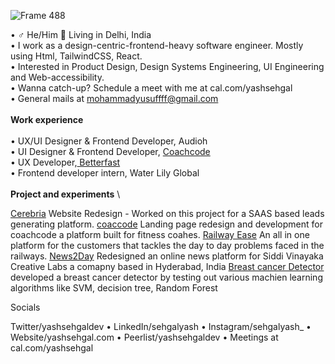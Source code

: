 
![Frame 488](https://github.com/yussuffffff/yussuffffff/assets/141109899/895908f4-af10-442e-a03f-3d6d7d4943c0)

• ♂ He/Him 📍 Living in Delhi, India \
• I work as a design-centric-frontend-heavy software engineer. Mostly using Html, TailwindCSS, React.\
• Interested in Product Design, Design Systems Engineering, UI Engineering and Web-accessibility.\
• Wanna catch-up? Schedule a meet with me at cal.com/yashsehgal \
• General mails at mohammadyusuffff@gmail.com \
\
__Work experience__\
\
• UX/UI Designer & Frontend Developer, Audioh\
• UI Designer & Frontend Developer, [Coachcode](https://www.coachcode.net/)\
• UX Developer,[ Betterfast](betterfast,io)\
• Frontend developer intern, Water Lily Global\
\
__Project and experiments__ \

[Cerebria](https://www.cerebria.tech/) Website Redesign - Worked on this project for a SAAS based leads generating platform.
[coaccode](https://www.coachcode.net/) Landing page redesign and development for coachcode a platform built for fitness coahes.
[Railway Ease](https://railway-ease.vercel.app/) An all in one platform for the customers that tackles the day to day problems faced in the railways.
[News2Day](https://www.behance.net/gallery/155823535/News2Day-News-application) Redesigned an online news platform for Siddi Vinayaka Creative Labs a comapny based in Hyderabad, India
[Breast cancer Detector](https://github.com/yussuffffff/Breast_Cancer) developed a breast cancer detector by testing out various machien learning algorithms like SVM, decision tree, Random Forest

Socials

Twitter/yashsehgaldev • LinkedIn/sehgalyash • Instagram/sehgalyash_ • Website/yashsehgal.com • Peerlist/yashsehgaldev • Meetings at cal.com/yashsehgal
